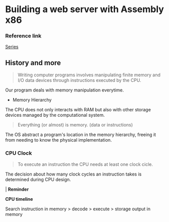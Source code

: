 # Building a web server with Assembly x86

### Reference link
[Series](https://dev.to/leandronsp/construindo-um-web-server-em-assembly-x86-parte-i-introducao-14p5)

## History and more
> Writing computer programs involves manipulating finite memory and I/O data devices through instructions executed by the CPU.

Our program deals with memory manipulation everytime.
* Memory Hierarchy

The CPU does not only interacts with RAM but also with other storage devices managed by the computational system.

> Everything (or almost) is memory. (data or instructions)

The OS abstract a program's location in the memory hierarchy, freeing it from needing to know the physical implementation.

### CPU Clock
> To execute an instruction the CPU needs at least one clock cicle.

The decision about how many clock cycles an instruction takes is determined during CPU design.

| **Reminder**

**CPU timeline**

Search instruction in memory > decode > execute > storage output in memory  


